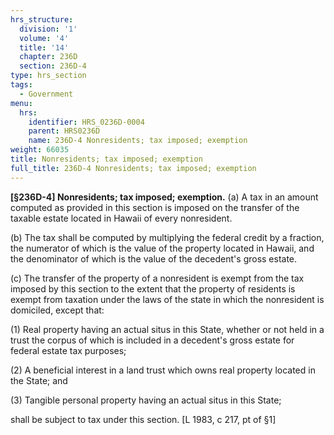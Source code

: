 ```yaml
---
hrs_structure:
  division: '1'
  volume: '4'
  title: '14'
  chapter: 236D
  section: 236D-4
type: hrs_section
tags:
  - Government
menu:
  hrs:
    identifier: HRS_0236D-0004
    parent: HRS0236D
    name: 236D-4 Nonresidents; tax imposed; exemption
weight: 66035
title: Nonresidents; tax imposed; exemption
full_title: 236D-4 Nonresidents; tax imposed; exemption
---
```

**[§236D-4] Nonresidents; tax imposed; exemption.** (a) A tax in an amount computed as provided in this section is imposed on the transfer of the taxable estate located in Hawaii of every nonresident.

(b) The tax shall be computed by multiplying the federal credit by a fraction, the numerator of which is the value of the property located in Hawaii, and the denominator of which is the value of the decedent's gross estate.

(c) The transfer of the property of a nonresident is exempt from the tax imposed by this section to the extent that the property of residents is exempt from taxation under the laws of the state in which the nonresident is domiciled, except that:

(1) Real property having an actual situs in this State, whether or not held in a trust the corpus of which is included in a decedent's gross estate for federal estate tax purposes;

(2) A beneficial interest in a land trust which owns real property located in the State; and

(3) Tangible personal property having an actual situs in this State;

shall be subject to tax under this section. [L 1983, c 217, pt of §1]